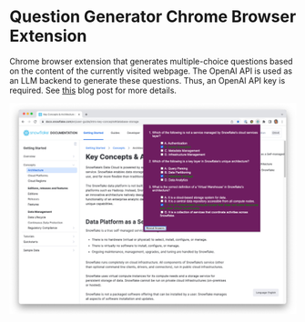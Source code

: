 # Question Generator Chrome Browser Extension

Chrome browser extension that generates multiple-choice questions based on the content of the currently visited webpage. The OpenAI API is used as an LLM backend to generate these questions. Thus, an OpenAI API key is required. See [this](https://xebia.com/blog/soft-integration-of-llms-via-browser-extensions/) blog post for more details.

![question generator screenshot](question-generator-screenshot.jpg)

